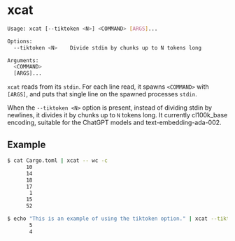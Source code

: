 # xcat

```bash
Usage: xcat [--tiktoken <N>] <COMMAND> [ARGS]...

Options:
  --tiktoken <N>    Divide stdin by chunks up to N tokens long

Arguments:
  <COMMAND>  
  [ARGS]...  
```

`xcat` reads from its `stdin`. For each line read, it spawns `<COMMAND>` with
`[ARGS]`, and puts that single line on the spawned processes `stdin`.

When the `--tiktoken <N>` option is present, instead of dividing stdin by
newlines, it divides it by chunks up to `N` tokens long. It currently
cl100k_base	encoding, suitable for the ChatGPT models and
text-embedding-ada-002.

## Example

```bash
$ cat Cargo.toml | xcat -- wc -c
      10
      14
      18
      17
       1
      15
      52
```

```bash
$ echo "This is an example of using the tiktoken option." | xcat --tiktoken 5 -- wc -w
       5
       4
```

